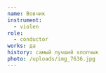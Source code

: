 ```yaml
---
name: Вовчик
instrument:
  - violen
role:
  - conductor
works: да
history: самый лучший хлопчык
photo: /uploads/img_7636.jpg
---
```

